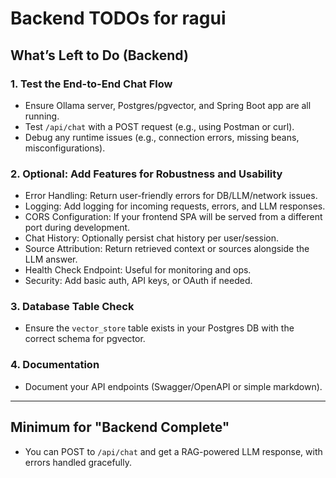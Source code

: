 # Backend TODOs for ragui

## What’s Left to Do (Backend)

### 1. Test the End-to-End Chat Flow
- Ensure Ollama server, Postgres/pgvector, and Spring Boot app are all running.
- Test `/api/chat` with a POST request (e.g., using Postman or curl).
- Debug any runtime issues (e.g., connection errors, missing beans, misconfigurations).

### 2. Optional: Add Features for Robustness and Usability
- Error Handling: Return user-friendly errors for DB/LLM/network issues.
- Logging: Add logging for incoming requests, errors, and LLM responses.
- CORS Configuration: If your frontend SPA will be served from a different port during development.
- Chat History: Optionally persist chat history per user/session.
- Source Attribution: Return retrieved context or sources alongside the LLM answer.
- Health Check Endpoint: Useful for monitoring and ops.
- Security: Add basic auth, API keys, or OAuth if needed.

### 3. Database Table Check
- Ensure the `vector_store` table exists in your Postgres DB with the correct schema for pgvector.

### 4. Documentation
- Document your API endpoints (Swagger/OpenAPI or simple markdown).

---

## Minimum for "Backend Complete"
- You can POST to `/api/chat` and get a RAG-powered LLM response, with errors handled gracefully.
